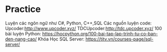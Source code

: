 # Practice
Luyện các ngôn ngữ như C#, Python, C++,SQL
Các nguồn luyện code:
Upcoder:http://www.upcoder.xyz/
TDCUpcoder:http://tdc.upcoder.xyz/
100 bài luyện Python: https://hocpython.org/100-bai-tap-lap-trinh-tu-co-ban-den-nang-cao/
Khóa Học SQL Server: https://titv.vn/courses-page/sql-server/

